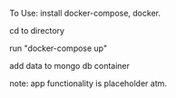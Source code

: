 To Use: install docker-compose, docker.

cd to directory

run "docker-compose up"

add data to mongo db container


note: app functionality is placeholder atm.

